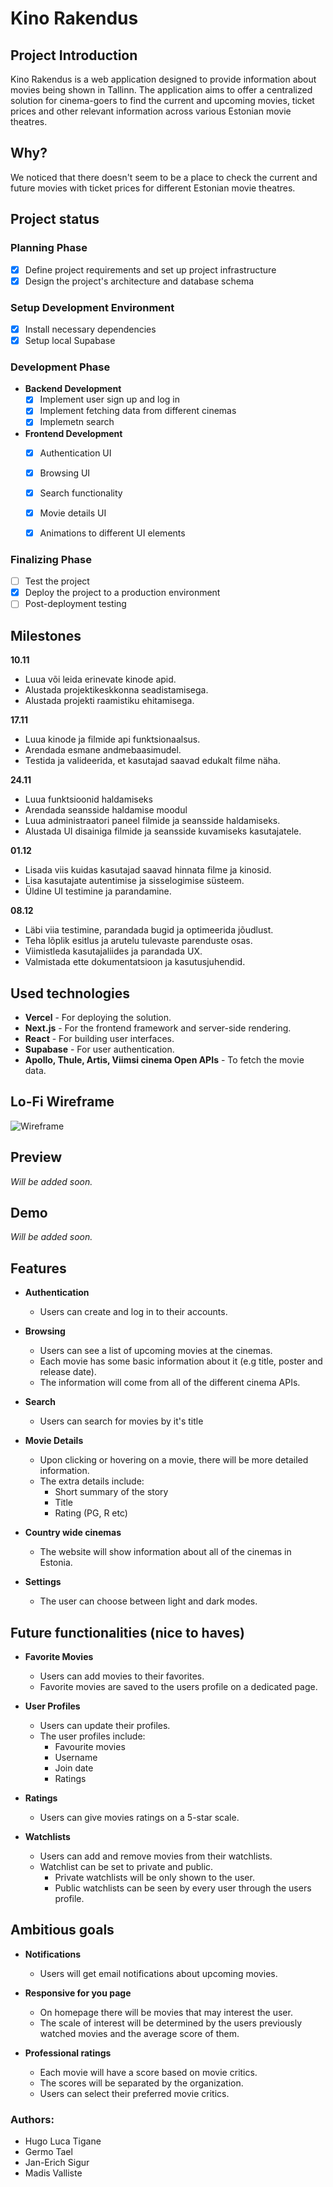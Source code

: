 # Kino Rakendus

## Project Introduction

Kino Rakendus is a web application designed to provide information about movies being shown in Tallinn. The application aims to offer a centralized solution for cinema-goers to find the current and upcoming movies, ticket prices and other relevant information across various Estonian movie theatres.

## Why?

We noticed that there doesn't seem to be a place to check the current and future movies with ticket prices for different Estonian movie theatres.

## Project status

### Planning Phase
  - [x] Define project requirements and set up project infrastructure
  - [x] Design the project's architecture and database schema
  
### Setup Development Environment
  - [x] Install necessary dependencies
  - [x] Setup local Supabase

### Development Phase
- **Backend Development**
    - [x] Implement user sign up and log in
    - [x] Implement fetching data from different cinemas
    - [x] Implemetn search
  
- **Frontend Development**
  - [x] Authentication UI
  - [x] Browsing UI
  - [x] Search functionality
  - [x] Movie details UI
  - [x] Animations to different UI elements
 

### Finalizing Phase
  - [ ] Test the project
  - [x] Deploy the project to a production environment
  - [ ] Post-deployment testing

## Milestones
**10.11**
   - Luua või leida erinevate kinode apid.
   - Alustada projektikeskkonna seadistamisega.
   - Alustada projekti raamistiku ehitamisega.

**17.11**
   - Luua kinode ja filmide api funktsionaalsus.
   - Arendada esmane andmebaasimudel.
   - Testida ja valideerida, et kasutajad saavad edukalt filme näha.

**24.11**
   - Luua funktsioonid haldamiseks
   - Arendada seansside haldamise moodul
   - Luua administraatori paneel filmide ja seansside haldamiseks.
   - Alustada UI disainiga filmide ja seansside kuvamiseks kasutajatele.

**01.12**
   - Lisada viis kuidas kasutajad saavad hinnata filme ja kinosid.
   - Lisa kasutajate autentimise ja sisselogimise süsteem.
   - Üldine UI testimine ja parandamine.

**08.12**
   - Läbi viia testimine, parandada bugid ja optimeerida jõudlust. 
   - Teha lõplik esitlus ja arutelu tulevaste parenduste osas.
   - Viimistleda kasutajaliides ja parandada UX.
   - Valmistada ette dokumentatsioon ja kasutusjuhendid.
## Used technologies

- **Vercel** - For deploying the solution.
- **Next.js** - For the frontend framework and server-side rendering.
- **React** - For building user interfaces.
- **Supabase** - For user authentication.
- **Apollo, Thule, Artis, Viimsi cinema Open APIs** - To fetch the movie data.

## Lo-Fi Wireframe
![Wireframe](./Wireframe.png)

## Preview
_Will be added soon._

## Demo
_Will be added soon._

## Features

- **Authentication**

  - Users can create and log in to their accounts.

- **Browsing**

  - Users can see a list of upcoming movies at the cinemas.
  - Each movie has some basic information about it (e.g title, poster and release date).
  - The information will come from all of the different cinema APIs.

- **Search**

  - Users can search for movies by it's title

- **Movie Details**

  - Upon clicking or hovering on a movie, there will be more detailed information.
  - The extra details include:
    - Short summary of the story
    - Title
    - Rating (PG, R etc)

- **Country wide cinemas**
  - The website will show information about all of the cinemas in Estonia.

- **Settings**
  - The user can choose between light and dark modes.

## Future functionalities (nice to haves)
- **Favorite Movies**

  - Users can add movies to their favorites.
  - Favorite movies are saved to the users profile on a dedicated page.

- **User Profiles**
  - Users can update their profiles.
  - The user profiles include:
    - Favourite movies
    - Username
    - Join date
    - Ratings
  
- **Ratings**

  - Users can give movies ratings on a 5-star scale.

- **Watchlists**
  - Users can add and remove movies from their watchlists.
  - Watchlist can be set to private and public.
    - Private watchlists will be only shown to the user.
    - Public watchlists can be seen by every user through the users profile.

## Ambitious goals

- **Notifications**
  - Users will get email notifications about upcoming movies.

- **Responsive for you page**
  - On homepage there will be movies that may interest the user.
  - The scale of interest will be determined by the users previously watched movies and the average score of them.

- **Professional ratings**
  - Each movie will have a score based on movie critics.
  - The scores will be separated by the organization.
  - Users can select their preferred movie critics.


### Authors:

- Hugo Luca Tigane
- Germo Tael
- Jan-Erich Sigur
- Madis Valliste
